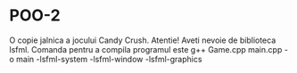# POO-2

O copie jalnica a jocului Candy Crush.
Atentie! Aveti nevoie de biblioteca lsfml.
Comanda pentru a compila programul este
g++ Game.cpp main.cpp -o main -lsfml-system -lsfml-window -lsfml-graphics
